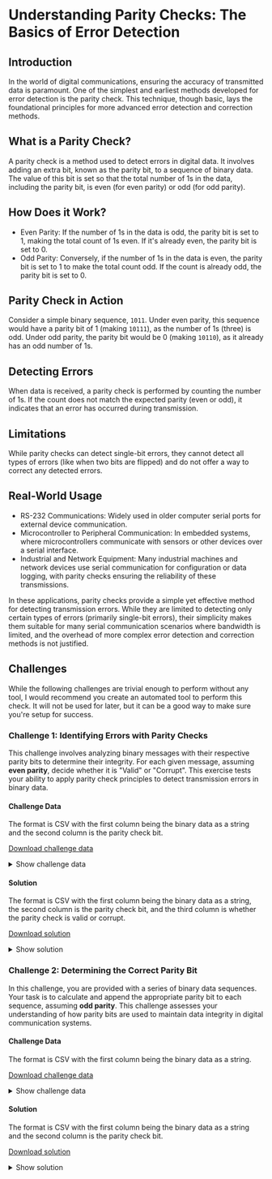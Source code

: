# Understanding Parity Checks: The Basics of Error Detection

## Introduction

In the world of digital communications, ensuring the accuracy of transmitted data is paramount. One of the simplest and earliest methods developed for error detection is the parity check. This technique, though basic, lays the foundational principles for more advanced error detection and correction methods.

## What is a Parity Check?

A parity check is a method used to detect errors in digital data. It involves adding an extra bit, known as the parity bit, to a sequence of binary data. The value of this bit is set so that the total number of 1s in the data, including the parity bit, is even (for even parity) or odd (for odd parity).

## How Does it Work?

- Even Parity: If the number of 1s in the data is odd, the parity bit is set to 1, making the total count of 1s even. If it's already even, the parity bit is set to 0.
- Odd Parity: Conversely, if the number of 1s in the data is even, the parity bit is set to 1 to make the total count odd. If the count is already odd, the parity bit is set to 0.

## Parity Check in Action

Consider a simple binary sequence, `1011`. Under even parity, this sequence would have a parity bit of 1 (making `10111`), as the number of 1s (three) is odd. Under odd parity, the parity bit would be 0 (making `10110`), as it already has an odd number of 1s.

## Detecting Errors

When data is received, a parity check is performed by counting the number of 1s. If the count does not match the expected parity (even or odd), it indicates that an error has occurred during transmission.

## Limitations

While parity checks can detect single-bit errors, they cannot detect all types of errors (like when two bits are flipped) and do not offer a way to correct any detected errors.

## Real-World Usage

- RS-232 Communications: Widely used in older computer serial ports for external device communication.
- Microcontroller to Peripheral Communication: In embedded systems, where microcontrollers communicate with sensors or other devices over a serial interface.
- Industrial and Network Equipment: Many industrial machines and network devices use serial communication for configuration or data logging, with parity checks ensuring the reliability of these transmissions.

In these applications, parity checks provide a simple yet effective method for detecting transmission errors. While they are limited to detecting only certain types of errors (primarily single-bit errors), their simplicity makes them suitable for many serial communication scenarios where bandwidth is limited, and the overhead of more complex error detection and correction methods is not justified.

## Challenges

While the following challenges are trivial enough to perform without any tool, I would recommend you create an automated tool to perform this check. It will not be used for later, but it can be a good way to make sure you're setup for success.

### Challenge 1: Identifying Errors with Parity Checks

This challenge involves analyzing binary messages with their respective parity bits to determine their integrity. For each given message, assuming **even parity**, decide whether it is "Valid" or "Corrupt". This exercise tests your ability to apply parity check principles to detect transmission errors in binary data.

#### Challenge Data

The format is CSV with the first column being the binary data as a string and the second column is the parity check bit.

[Download challenge data](./parity-challenge-1.csv)

<details>
    <summary>Show challenge data</summary>

  ```csv
  data,parity_bit
  00111010,0
  10011010,0
  00100000,1
  00100100,1
  01111010,0
  00101000,0
  01000100,1
  10101101,1
  01001110,0
  01101011,1
  00010001,1
  11101000,0
  11110011,0
  01100101,1
  11011010,0
  00000101,1
  00110001,0
  01001010,1
  11001010,0
  01111111,1
  00110110,1
  10100001,0
  10000000,1
  01001101,1
  01001011,1
  00100100,0
  00111000,0
  10011000,0
  11111000,1
  00011001,1
  01001000,0
  01001010,1
  ```

</details>

#### Solution

The format is CSV with the first column being the binary data as a string, the second column is the parity check bit, and the third column is whether the parity check is valid or corrupt.

[Download solution](./parity-solution-1.csv)

<details>
  <summary>Show solution</summary>

  ```csv
  data,parity_bit,validity
  00111010,0,Valid
  10011010,0,Valid
  00100000,1,Valid
  00100100,1,Corrupt
  01111010,0,Corrupt
  00101000,0,Valid
  01000100,1,Corrupt
  10101101,1,Valid
  01001110,0,Valid
  01101011,1,Valid
  00010001,1,Corrupt
  11101000,0,Valid
  11110011,0,Valid
  01100101,1,Corrupt
  11011010,0,Corrupt
  00000101,1,Corrupt
  00110001,0,Corrupt
  01001010,1,Valid
  11001010,0,Valid
  01111111,1,Valid
  00110110,1,Corrupt
  10100001,0,Corrupt
  10000000,1,Valid
  01001101,1,Corrupt
  01001011,1,Corrupt
  00100100,0,Valid
  00111000,0,Corrupt
  10011000,0,Corrupt
  11111000,1,Valid
  00011001,1,Valid
  01001000,0,Valid
  01001010,1,Valid
  ```

</details>

### Challenge 2: Determining the Correct Parity Bit

In this challenge, you are provided with a series of binary data sequences. Your task is to calculate and append the appropriate parity bit to each sequence, assuming **odd parity**. This challenge assesses your understanding of how parity bits are used to maintain data integrity in digital communication systems.

#### Challenge Data

The format is CSV with the first column being the binary data as a string.

[Download challenge data](./parity-challenge-2.csv)

<details>
    <summary>Show challenge data</summary>

  ```csv
  data
  00011110
  11110100
  01101110
  00000010
  10001111
  00010011
  01110011
  00101111
  11000000
  10010100
  11101010
  10110110
  11011101
  11001110
  10011101
  01001010
  11000010
  10001000
  11010111
  10001110
  00010101
  00010101
  01000111
  01100010
  10010011
  00100010
  01011101
  10101110
  10110111
  11011010
  10101010
  10100010
  ```

</details>

#### Solution

The format is CSV with the first column being the binary data as a string and the second column is the parity check bit.

[Download solution](./parity-solution-2.csv)

<details>
  <summary>Show solution</summary>

  ```csv
  data,parity_bit
  00011110,1
  11110100,0
  01101110,0
  00000010,0
  10001111,0
  00010011,0
  01110011,0
  00101111,0
  11000000,1
  10010100,0
  11101010,0
  10110110,0
  11011101,1
  11001110,0
  10011101,0
  01001010,0
  11000010,0
  10001000,1
  11010111,1
  10001110,1
  00010101,0
  00010101,0
  01000111,1
  01100010,0
  10010011,1
  00100010,1
  01011101,0
  10101110,0
  10110111,1
  11011010,0
  10101010,1
  10100010,0
  ```

</details>
